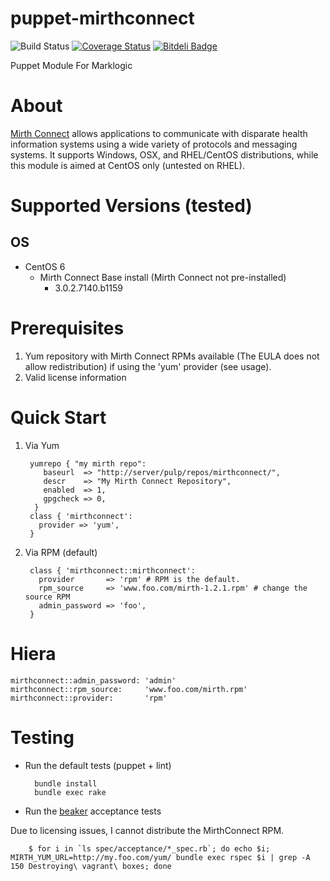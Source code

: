 puppet-mirthconnect
================
![Build Status](https://travis-ci.org/myoung34/puppet-mirthconnect.png?branch=master,dev)&nbsp;[![Coverage Status](https://coveralls.io/repos/myoung34/puppet-mirthconnect/badge.png)](https://coveralls.io/r/myoung34/puppet-mirthconnect)&nbsp;[![Bitdeli Badge](https://d2weczhvl823v0.cloudfront.net/myoung34/puppet-mirthconnect/trend.png)](https://bitdeli.com/free "Bitdeli Badge")

Puppet Module For Marklogic

About
=====

[Mirth Connect](http://www.mirthcorp.com) allows applications to communicate with disparate health information systems using a wide variety of protocols and messaging systems. It supports Windows, OSX, and RHEL/CentOS distributions, while this module is aimed at CentOS only (untested on RHEL).

Supported Versions (tested)
=================
## OS ##
* CentOS 6
    * Mirth Connect Base install (Mirth Connect not pre-installed)
        * 3.0.2.7140.b1159

Prerequisites
=============

1. Yum repository with Mirth Connect RPMs available (The EULA does not allow redistribution) if using the 'yum' provider (see usage).
1. Valid license information

Quick Start
===========

1. Via Yum

        yumrepo { "my mirth repo":
           baseurl  => "http://server/pulp/repos/mirthconnect/",
           descr    => "My Mirth Connect Repository",
           enabled  => 1,
           gpgcheck => 0,
         }
        class { 'mirthconnect':
          provider => 'yum',
        }

2. Via RPM (default)

        class { 'mirthconnect::mirthconnect':
          provider       => 'rpm' # RPM is the default.
          rpm_source     => 'www.foo.com/mirth-1.2.1.rpm' # change the source RPM
          admin_password => 'foo',
        }

Hiera
=====

    mirthconnect::admin_password: 'admin'
    mirthconnect::rpm_source:     'www.foo.com/mirth.rpm'
    mirthconnect::provider:       'rpm'
    
Testing
=====

* Run the default tests (puppet + lint)
     
        bundle install 
        bundle exec rake

* Run the [beaker](https://github.com/puppetlabs/beaker) acceptance tests

Due to licensing issues, I cannot distribute the MirthConnect RPM.

        $ for i in `ls spec/acceptance/*_spec.rb`; do echo $i; MIRTH_YUM_URL=http://my.foo.com/yum/ bundle exec rspec $i | grep -A 150 Destroying\ vagrant\ boxes; done
